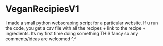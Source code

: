 # VeganRecipiesV1
I made a small python webscraping script for a particular website. If u run the code, you get a csv file with all the recipes + link to the recipe + ingredients.
Its my first time doing something THIS fancy so any comments/ideas are welcomed ^.^ 
